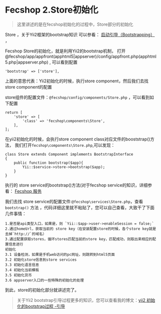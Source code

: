 Fecshop 2.Store初始化
==================

> 这里讲述的是在fecshop初始化的过程中，Store部分的初始化


Store ，关于Yii2框架的bootstrap知识
可以参看： [启动引导（Bootstrapping）](http://www.yiichina.com/doc/guide/2.0/runtime-bootstrapping)
，

Fecshop Store的初始化，就是利用Yii2的bootstrap机制，
打开@fecshop/app/appfront(apphtml5|appserver)/config/appfront.php(apphtml5.php|appserver.php)
, 可以看到配置

```
'bootstrap' => ['store'],
```

上面的意思代表：Yii2初始化的时候，执行store component，然后我们去找store component的配置

store组件的配置文件：`@fecshop/config/components/Store.php` ，可以看到如下配置

```
return [
	'store' => [
		'class' => 'fecshop\components\Store',
	],
];
```

在yii2初始化的时候，会执行store component class对应文件的booststrap()方法，
我们打开`fecshop\components\Store.php`,可以发现：


```
class Store extends Component implements BootstrapInterface
{
	public function bootstrap($app){
		Yii::$service->store->bootstrap($app);
    }
}
```

执行的 store service的bootstrap()方法(对于fecshop service的知识，详细参看：
[Fecshop 服务](fecshop-service-abc.md)

我们去找 store service的配置文件:`@fecshop\services\Store.php`，查看
`bootstrap()` 方法
，代码详细这里就不粘贴了，您可以自己查看，大致干了下面几件事情：

```
1.是否是api类型入口，如果是，则 `Yii::$app->user->enableSession = false;`
2.通过homeUrl，获取当前的 store key（在安装配置store的时候，各个store key就是去掉`http://`的域名）
3.通过配置获取stores，循环stores匹配当前的store key，匹配成功，则取出来相应的配置信息进行
初始化
3.1 设备检测，如果是手机web访问的pc网址，则跳转到html5页面
3.2 初始化store信息到store services
3.3 初始化语言信息
3.4 初始化当前模板
3.5 初始化货币
3.6 appserver入口的一些特殊的初始化的处理
```


到此，store的初始化部分就讲述完了。

> 关于Yii2 bootstrap引导过程更多的知识，您可以查看我的博文：[yii2 初始化的bootstrap过程 -引导](http://www.fancyecommerce.com/2016/05/18/yii2-%E5%88%9D%E5%A7%8B%E5%8C%96%E7%9A%84bootstrap%E8%BF%87%E7%A8%8B-%E5%BC%95%E5%AF%BC/)
